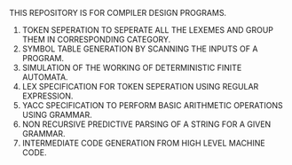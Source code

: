 THIS REPOSITORY IS FOR COMPILER DESIGN PROGRAMS.

1. TOKEN SEPERATION TO SEPERATE ALL THE LEXEMES AND GROUP THEM IN CORRESPONDING CATEGORY.
2. SYMBOL TABLE GENERATION BY SCANNING THE INPUTS OF A PROGRAM.
3. SIMULATION OF THE WORKING OF DETERMINISTIC FINITE AUTOMATA.
4. LEX SPECIFICATION FOR TOKEN SEPERATION USING REGULAR EXPRESSION.
5. YACC SPECIFICATION TO PERFORM BASIC ARITHMETIC OPERATIONS USING GRAMMAR.
6. NON RECURSIVE PREDICTIVE PARSING OF A STRING FOR A GIVEN GRAMMAR.
7. INTERMEDIATE CODE GENERATION FROM HIGH LEVEL MACHINE CODE.
